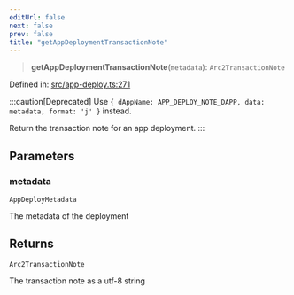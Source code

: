 ```yaml
---
editUrl: false
next: false
prev: false
title: "getAppDeploymentTransactionNote"
---
```


> **getAppDeploymentTransactionNote**(`metadata`): `Arc2TransactionNote`

Defined in: [src/app-deploy.ts:271](https://github.com/algorandfoundation/algokit-utils-ts/blob/45957336d0cbf88c980c0a3343335a5e5e142c93/src/app-deploy.ts#L271)

:::caution[Deprecated]
Use `{ dAppName: APP_DEPLOY_NOTE_DAPP, data: metadata, format: 'j' }` instead.

Return the transaction note for an app deployment.
:::

## Parameters

### metadata

`AppDeployMetadata`

The metadata of the deployment

## Returns

`Arc2TransactionNote`

The transaction note as a utf-8 string
